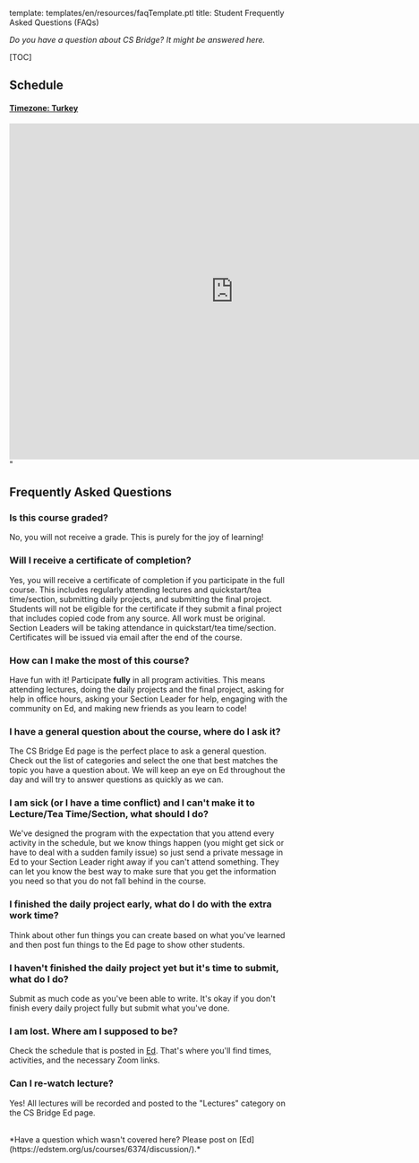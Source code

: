 template: templates/en/resources/faqTemplate.ptl
title: Student Frequently Asked Questions (FAQs)

*Do you have a question about CS Bridge? It might be answered here.*

<!-- Table of Contents -->
[TOC]

## Schedule

<div class="panel-group" id="accordion">
  <div class="panel panel-primary">
    <div class="panel-heading">
      <h4 class="panel-title">
        <a data-toggle="collapse" data-parent="#accordion" href="#collapse1">
        Timezone: Turkey</a>
      </h4>
    </div>
    <div id="collapse1" class="panel-collapse collapse in">
      <div class="panel-body">
        <iframe src="https://calendar.google.com/calendar/embed?src=c_b4nupc7gp7jvs5f9b0rk2tr0hk%40group.calendar.google.com&ctz=America%2FLos_Angeles" style="border: 0" width="800" height="600" frameborder="0" scrolling="no"></iframe>"
      </div>
    </div>
  </div>
</div>

## Frequently Asked Questions

### Is this course graded?

No, you will not receive a grade. This is purely for the joy of learning!

### Will I receive a certificate of completion?

Yes, you will receive a certificate of completion if you participate in the full course. This includes regularly attending lectures and quickstart/tea time/section, submitting daily projects, and submitting the final project. Students will not be eligible for the certificate if they submit a final project that includes copied code from any source. All work must be original. Section Leaders will be taking attendance in quickstart/tea time/section. Certificates will be issued via email after the end of the course.

### How can I make the most of this course?

Have fun with it! Participate **fully** in all program activities. This means attending lectures, doing the daily projects and the final project, asking for help in office hours, asking your Section Leader for help, engaging with the community on Ed, and making new friends as you learn to code!

### I have a general question about the course, where do I ask it?

The CS Bridge Ed page is the perfect place to ask a general question. Check out the list of categories and select the one that best matches the topic you have a question about. We will keep an eye on Ed throughout the day and will try to answer questions as quickly as we can.

### I am sick (or I have a time conflict) and I can't make it to Lecture/Tea Time/Section, what should I do?

We've designed the program with the expectation that you attend every activity in the schedule, but we know things happen (you might get sick or have to deal with a sudden family issue) so just send a private message in Ed to your Section Leader right away if you can't attend something. They can let you know the best way to make sure that you get the information you need so that you do not fall behind in the course.

### I finished the daily project early, what do I do with the extra work time?

Think about other fun things you can create based on what you've learned and then post fun things to the Ed page to show other students.

### I haven't finished the daily project yet but it's time to submit, what do I do?

Submit as much code as you've been able to write. It's okay if you don't finish every daily project fully but submit what you've done.

### I am lost. Where am I supposed to be?

Check the schedule that is posted in [Ed](https://edstem.org/us/courses/6374/discussion/526272). That's where you'll find times, activities, and the necessary Zoom links.

### Can I re-watch lecture?

Yes! All lectures will be recorded and posted to the "Lectures" category on the CS Bridge Ed page.



<br/>
*Have a question which wasn't covered here? Please post on [Ed](https://edstem.org/us/courses/6374/discussion/).*
